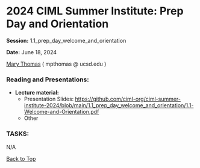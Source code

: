 # 2024 CIML Summer Institute:   Prep Day and Orientation

**Session:**  1.1_prep_day_welcome_and_orientation

**Date:** June 18, 2024

[Mary Thomas](https://www.sdsc.edu/research/researcher_spotlight/thomas_mary.html )  ( mpthomas  @  ucsd.edu ) 

### Reading and Presentations:
* **Lecture material:**
   * Presentation Slides:  https://github.com/ciml-org/ciml-summer-institute-2024/blob/main/1.1_prep_day_welcome_and_orientation/1.1-Welcome-and-Orientation.pdf
   * Other

### TASKS:

N/A

[Back to Top](#top)

